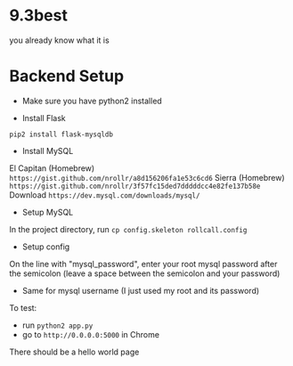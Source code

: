 # 9.3best
you already know what it is

# Backend Setup
- Make sure you have python2 installed

- Install Flask

`pip2 install flask-mysqldb`

- Install MySQL

El Capitan (Homebrew)
`https://gist.github.com/nrollr/a8d156206fa1e53c6cd6`
Sierra (Homebrew)
`https://gist.github.com/nrollr/3f57fc15ded7dddddcc4e82fe137b58e`
Download
`https://dev.mysql.com/downloads/mysql/`

- Setup MySQL

In the project directory, run
`cp config.skeleton rollcall.config`

- Setup config

On the line with "mysql_password", enter your root mysql password after the semicolon (leave a space between the semicolon and your password) 
- Same for mysql username (I just used my root and its password)

To test:
- run `python2 app.py`
- go to `http://0.0.0.0:5000` in Chrome

There should be a hello world page
